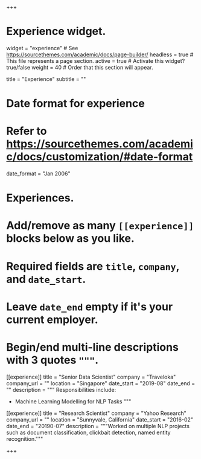 +++
# Experience widget.
widget = "experience"  # See https://sourcethemes.com/academic/docs/page-builder/
headless = true  # This file represents a page section.
active = true  # Activate this widget? true/false
weight = 40  # Order that this section will appear.

title = "Experience"
subtitle = ""

# Date format for experience
#   Refer to https://sourcethemes.com/academic/docs/customization/#date-format
date_format = "Jan 2006"

# Experiences.
#   Add/remove as many `[[experience]]` blocks below as you like.
#   Required fields are `title`, `company`, and `date_start`.
#   Leave `date_end` empty if it's your current employer.
#   Begin/end multi-line descriptions with 3 quotes `"""`.
[[experience]]
  title = "Senior Data Scientist"
  company = "Traveloka"
  company_url = ""
  location = "Singapore"
  date_start = "2019-08"
  date_end = ""
  description = """
  Responsibilities include:
  
  * Machine Learning Modelling for NLP Tasks
  """

[[experience]]
  title = "Research Scientist"
  company = "Yahoo Research"
  company_url = ""
  location = "Sunnyvale, California"
  date_start = "2016-02"
  date_end = "20190-07"
  description = """Worked on multiple NLP projects such as document classification, clickbait detection, named entity recognition."""

+++
